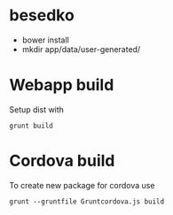 besedko
=======
- bower install
- mkdir app/data/user-generated/

Webapp build
============
Setup dist with 

```
grunt build
```

Cordova build
=============
To create new package for cordova use

```
grunt --gruntfile Gruntcordova.js build
``` 